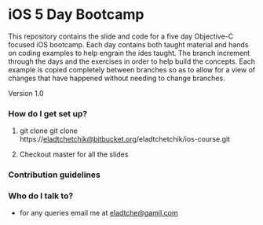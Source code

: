 iOS 5 Day Bootcamp
=====================

This repository contains the slide and code for a five day Objective-C focused iOS bootcamp. Each day contains both taught material and hands on coding examples to help engrain the ides taught. The branch increment through the days and the exercises in order to help build the concepts. Each example is copied completely between branches so as to allow for a view of changes that have happened without needing to change branches.

Version 1.0

### How do I get set up? ###

1) git clone git clone https://eladtchetchik@bitbucket.org/eladtchetchik/ios-course.git

2) Checkout master for all the slides

### Contribution guidelines ###



### Who do I talk to? ###

* for any queries email me at eladtche@gamil.com